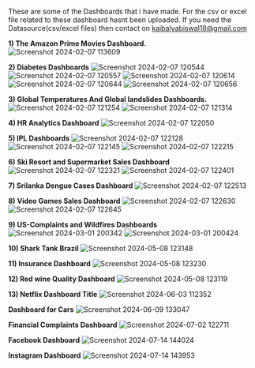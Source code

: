 These are some of the Dashboards that i have made. For the csv or excel file related to these dashboard hasnt been uploaded. If you need the Datasource(csv/excel files) then contact on 
kaibalyabiswal18@gmail.com


**1) The Amazon Prime Movies Dashboard.**
![Screenshot 2024-02-07 113609](https://github.com/Kai1817/Tableau-Dashboards/assets/130749315/6b70e717-80bd-44c6-9a9e-7e9385bff87a)


**2) Diabetes Dashboards**
![Screenshot 2024-02-07 120544](https://github.com/Kai1817/Tableau-Dashboards/assets/130749315/d72ce8d3-9a2a-41e5-b0ba-1be769beaa30)
![Screenshot 2024-02-07 120557](https://github.com/Kai1817/Tableau-Dashboards/assets/130749315/bd5d63f0-10b9-4e10-bced-cda3c6ee1c08)
![Screenshot 2024-02-07 120614](https://github.com/Kai1817/Tableau-Dashboards/assets/130749315/5f97f25f-725f-45bf-afe9-c293d7b198e2)
![Screenshot 2024-02-07 120644](https://github.com/Kai1817/Tableau-Dashboards/assets/130749315/736554a6-bb5d-4cbb-86db-198050597818)
![Screenshot 2024-02-07 120656](https://github.com/Kai1817/Tableau-Dashboards/assets/130749315/2beefc79-95e2-4b34-af1f-18da4f564e7a)


**3) Global Temperatures And Global landslides Dashboards.**
![Screenshot 2024-02-07 121254](https://github.com/Kai1817/Tableau-Dashboards/assets/130749315/d2f4fa05-905c-4554-a792-cd3b1c2e2ee9)
![Screenshot 2024-02-07 121314](https://github.com/Kai1817/Tableau-Dashboards/assets/130749315/93aa8a64-8b6f-4e02-aa6f-db4b44e906ef)


**4) HR Analytics Dashboard**
![Screenshot 2024-02-07 122050](https://github.com/Kai1817/Tableau-Dashboards/assets/130749315/8ba7823e-32db-4fb2-b3ce-942fa7e0870f)


**5) IPL Dashboards**
![Screenshot 2024-02-07 122128](https://github.com/Kai1817/Tableau-Dashboards/assets/130749315/fc009a04-a64e-46d6-9ff0-a224ac66a6b2)
![Screenshot 2024-02-07 122145](https://github.com/Kai1817/Tableau-Dashboards/assets/130749315/99737213-87a4-4d9b-ab4b-9b13a723c483)
![Screenshot 2024-02-07 122215](https://github.com/Kai1817/Tableau-Dashboards/assets/130749315/57d18d79-d6b2-48ee-83d7-343c3730262e)


**6) Ski Resort and Supermarket Sales Dashboard**
![Screenshot 2024-02-07 122321](https://github.com/Kai1817/Tableau-Dashboards/assets/130749315/e41a9f6f-073a-4643-ba3a-24004c60b3c7)
![Screenshot 2024-02-07 122401](https://github.com/Kai1817/Tableau-Dashboards/assets/130749315/f330730f-e835-425f-b920-5269b9f2c3f3)


**7) Srilanka Dengue Cases Dashboard**
![Screenshot 2024-02-07 122513](https://github.com/Kai1817/Tableau-Dashboards/assets/130749315/c9e345df-a16d-479b-bbc8-2203860531e3)


**8) Video Games Sales Dashboard**
![Screenshot 2024-02-07 122630](https://github.com/Kai1817/Tableau-Dashboards/assets/130749315/8c6b0c20-0ae7-4dfd-9795-f2c2a7181c30)
![Screenshot 2024-02-07 122645](https://github.com/Kai1817/Tableau-Dashboards/assets/130749315/9ec820cc-50f4-42f4-b1f5-6712e33fb6bf)


**9) US-Complaints and Wildfires Dashboards**
![Screenshot 2024-03-01 200342](https://github.com/Kai1817/Tableau-Dashboards/assets/130749315/b4ac31df-7d7c-4aa4-bad6-977d628102c1)
![Screenshot 2024-03-01 200424](https://github.com/Kai1817/Tableau-Dashboards/assets/130749315/b11be08d-38e0-4d8b-b766-2168607ef8e4)


**10) Shark Tank Brazil**
![Screenshot 2024-05-08 123148](https://github.com/Kai1817/Tableau-Dashboards/assets/130749315/728231fb-51af-4b87-bb8a-2ec80dc848e4)


**11) Insurance Dashboard**
![Screenshot 2024-05-08 123230](https://github.com/Kai1817/Tableau-Dashboards/assets/130749315/9f82f73b-7261-415e-88b2-afaf1efa8d28)


**12) Red wine Quality Dashboard**
![Screenshot 2024-05-08 123119](https://github.com/Kai1817/Tableau-Dashboards/assets/130749315/70c2ed09-a616-4dc6-9055-1c8f4684cd5c)


**13) Netflix Dashboard Title**
![Screenshot 2024-06-03 112352](https://github.com/Kai1817/Tableau-Dashboards/assets/130749315/cf1cd6ed-66b0-4656-b3db-b41eae644ed9)


**Dashboard for Cars**
![Screenshot 2024-06-09 133047](https://github.com/Kai1817/Tableau-Dashboards/assets/130749315/44545a5d-a1ea-41c4-833a-1d25ebf955aa)


**Financial Complaints Dashboard**
![Screenshot 2024-07-02 122711](https://github.com/Kai1817/Tableau-Dashboards/assets/130749315/50ecbf3b-1290-4000-892b-9723a9013c99)

**Facebook Dashboard**
![Screenshot 2024-07-14 144024](https://github.com/user-attachments/assets/7f579d8d-8efe-4970-86ad-efe4a2f5c6be)


**Instagram Dashboard**
![Screenshot 2024-07-14 143953](https://github.com/user-attachments/assets/f7647a8a-0d60-4311-8580-19a6a69ce46d)

